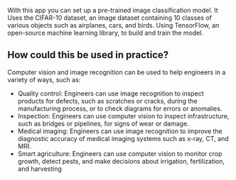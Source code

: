 With this app you can set up a pre-trained image classification model. It Uses the CIFAR-10 dataset, an image dataset
containing 10 classes of various objects such as airplanes, cars, and birds. Using TensorFlow, an open-source machine
learning library, to build and train the model.

## How could this be used in practice?
Computer vision and image recognition can be used to help engineers in a variety of ways, such as:
- Quality control: Engineers can use image recognition to inspect products for defects, such as scratches or cracks, 
during the manufacturing process, or to check diagrams for errors or anomalies.
- Inspection: Engineers can use computer vision to inspect infrastructure, such as bridges or pipelines, for signs of 
wear or damage.
- Medical imaging: Engineers can use image recognition to improve the diagnostic accuracy of medical imaging systems 
such as x-ray, CT, and MRI.
- Smart agriculture: Engineers can use computer vision to monitor crop growth, detect pests, and make decisions about 
irrigation, fertilization, and harvesting
